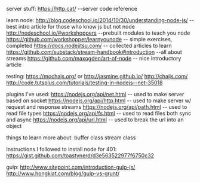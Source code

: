 server stuff:
https://http.cat/       --server code reference
  
learn node:
http://blog.codeschool.io/2014/10/30/understanding-node-js/ -- best intro article for those who know js but not node
http://nodeschool.io/#workshoppers    --prebuilt modules to teach you node
https://github.com/workshopper/learnyounode -- simple exercises, completed
https://docs.nodejitsu.com/ -- collected articles to learn
https://github.com/substack/stream-handbook#introduction --all about streams
https://github.com/maxogden/art-of-node -- nice introductory article

testing:
https://mochajs.org/    or http://jasmine.github.io/
http://chaijs.com/
http://code.tutsplus.com/tutorials/testing-in-nodejs--net-35018


plugins I've used:
  https://nodejs.org/api/net.html -- used to make server based on socket
  https://nodejs.org/api/http.html -- used to make server w/ request and response streams
  https://nodejs.org/api/path.html -- used to read file types
  https://nodejs.org/api/fs.html -- used to read files both sync and async
  https://nodejs.org/api/url.html -- used to break the url into an object

things to learn more about:
  buffer class
  stream class


Instructions I followed to install node for 401:
https://gist.github.com/toastynerd/d3e563522977f6750c32


gulp:
http://www.sitepoint.com/introduction-gulp-js/
http://www.hongkiat.com/blog/gulp-vs-grunt/
